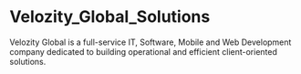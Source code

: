 # Velozity_Global_Solutions
Velozity Global is a full-service IT, Software, Mobile and Web Development company dedicated to building operational and efficient client-oriented solutions. 
